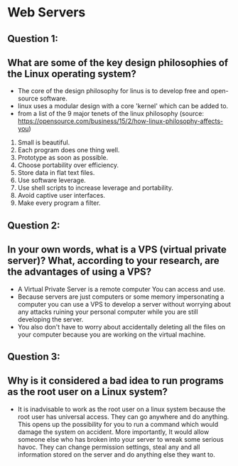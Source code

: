 # Web Servers

## Question 1:
## What are some of the key design philosophies of the Linux operating system?

* The core of the design philosophy for linus is to develop free and open-source software.
* linux uses a modular design with a core 'kernel' which can be added to.
* from a list of the 9 major tenets of the linux philosophy (source: https://opensource.com/business/15/2/how-linux-philosophy-affects-you)
1. Small is beautiful.
2. Each program does one thing well.
3. Prototype as soon as possible.
4. Choose portability over efficiency.
5. Store data in flat text files.
6. Use software leverage.
7. Use shell scripts to increase leverage and portability.
8. Avoid captive user interfaces.
9. Make every program a filter.

## Question 2:
## In your own words, what is a VPS (virtual private server)? What, according to your research, are the advantages of using a VPS?

* A Virtual Private Server is a remote computer You can access and use.
* Because servers are just computers or some memory impersonating a computer you can use a VPS to develop a server without worrying about any attacks ruining your personal computer while you are still developing the server. 
* You also don't have to worry about accidentally deleting all the files on your computer because you are working on the virtual machine.

## Question 3:
## Why is it considered a bad idea to run programs as the root user on a Linux system?

* It is inadvisable to work as the root user on a linux system because the root user has universal access. They can go anywhere and do anything. This opens up the possibility for you to run a command which would damage the system on accident. More importantly, It would allow someone else who has broken into your server to wreak some serious havoc. They can change permission settings, steal any and all information stored on the server and do anything else they want to.